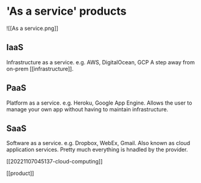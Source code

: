 # 'As a service' products

![[As a service.png]]

## IaaS
Infrastructure as a service. e.g. AWS, DigitalOcean, GCP
A step away from on-prem [[infrastructure]].

## PaaS
Platform as a service. e.g. Heroku, Google App Engine.
Allows the user to manage your own app without having to maintain infrastructure.

## SaaS
Software as a service. e.g. Dropbox, WebEx, Gmail.
Also known as cloud application services. Pretty much everything is hnadled by the provider.

[[20221107045137-cloud-computing]]

[[product]]